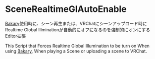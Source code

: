 # SceneRealtimeGIAutoEnable
 
[Bakary](https://assetstore.unity.com/packages/tools/level-design/bakery-gpu-lightmapper-122218)使用時に、シーン再生または、VRChatにシーンアップロード時にRealtime Global Illminationが自動的にオフになるのを強制的にオンにするEditor拡張

This Script that Forces Realtime Global Illumination to be turn on When using [Bakary](https://assetstore.unity.com/packages/tools/level-design/bakery-gpu-lightmapper-122218), When playing a Scene or uploading a scene to VRChat.
